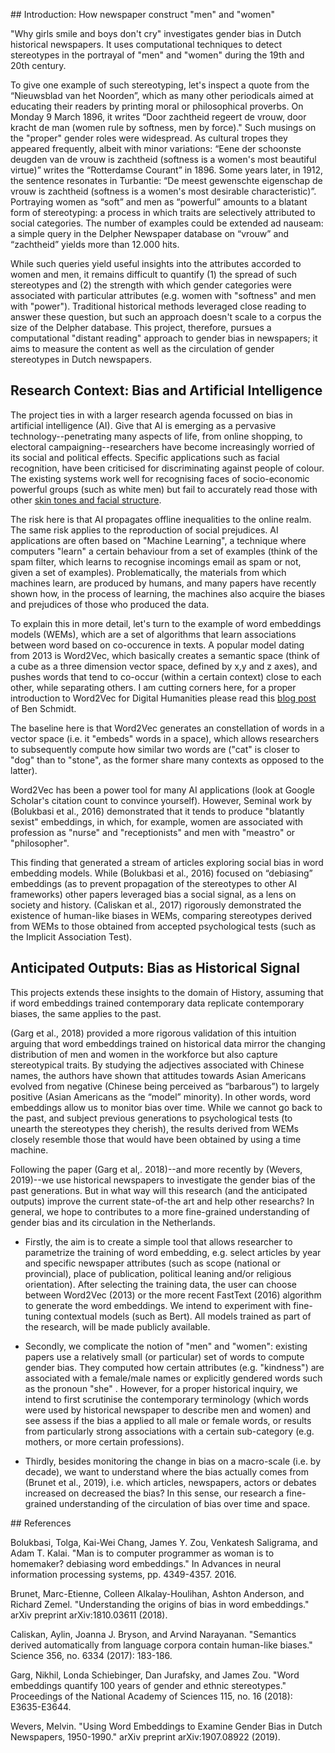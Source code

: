 ## Introduction: How newspaper construct "men" and "women"

"Why girls smile and boys don't cry" investigates gender bias in Dutch historical newspapers. It uses computational techniques to detect stereotypes in the portrayal of "men" and "women" during the 19th and 20th century. 

To give one example of such stereotyping, let's inspect a quote from the “Nieuwsblad van het Noorden”, which as many other periodicals aimed at educating their readers by printing moral or philosophical proverbs. On Monday 9 March 1896, it writes “Door zachtheid
regeert de vrouw, door kracht de man (women rule by softness, men by force)."  Such musings on the "proper" gender roles were widespread. As cultural tropes they  appeared frequently, albeit with minor variations: “Eene der schoonste deugden van de vrouw
is zachtheid (softness is a women's most beautiful virtue)” writes the “Rotterdamse Courant” in 1896. Some years later, in 1912, the sentence resonates in Turbantie: “De meest gewenschte eigenschap de vrouw is zachtheid (softness is a women's most desirable characteristic)”. Portraying women as “soft” and men as “powerful” amounts to a blatant form of stereotyping: a process in which traits are selectively attributed to social categories. The number of examples could be extended ad nauseam: a simple query in the Delpher Newspaper database on “vrouw” and “zachtheid” yields more than 12.000 hits.  

While such queries yield useful insights into the attributes accorded to women and men, it remains difficult to quantify (1) the spread of such stereotypes and (2) the strength with which gender categories were associated with particular attributes (e.g. women with "softness" and men with "power"). Traditional historical methods leveraged close reading to answer these question, but such an approach doesn't scale to a corpus the size of the Delpher database. This project, therefore, pursues a computational "distant reading" approach to gender bias in newspapers; it aims to measure the content as well as the circulation of gender stereotypes in Dutch newspapers. 

## Research Context: Bias and Artificial Intelligence

The project ties in with a larger research agenda focussed on bias in artificial intelligence (AI). Give that AI is emerging as a pervasive technology--penetrating many aspects of life, from online shopping, to electoral campaigning--researchers have become increasingly worried of its social and political effects. Specific applications such as facial recognition, have been criticised for discriminating against people of colour. The existing systems work well for recognising faces of socio-economic powerful groups (such as white men) but fail to accurately read those with other [skin tones and facial structure](https://www.ted.com/talks/joy_buolamwini_how_i_m_fighting_bias_in_algorithms?language=en).

The risk here is that AI propagates offline inequalities to the online realm. The same risk applies to the reproduction of social prejudices. AI applications are often based on "Machine Learning", a technique where computers "learn" a certain behaviour from a set of examples (think of the spam filter, which learns to recognise incomings email as spam or not, given a set of examples). Problematically, the materials from which machines learn, are produced by humans, and many papers have recently shown how, in the process of learning, the machines also acquire the biases and prejudices of those who produced the data. 

To explain this in more detail, let's turn to the example of word embeddings models (WEMs), which are a set of algorithms that learn associations between word based on co-occurence in texts. A popular model dating from 2013 is Word2Vec, which basically creates a semantic space (think of a cube as a three dimension vector space, defined by x,y and z axes), and pushes words that tend to co-occur (within a certain context) close to each other, while separating others. I am cutting corners here, for a proper introduction to Word2Vec for Digital Humanities please read this [blog post](http://bookworm.benschmidt.org/posts/2015-10-25-Word-Embeddings.html) of Ben Schmidt.

The baseline here is that Word2Vec  generates an constellation of words in a vector space (i.e. it "embeds" words in a space), which allows researchers to subsequently  compute how similar two words are ("cat" is closer to "dog" than to "stone", as the former share many contexts as opposed to the latter).

Word2Vec has been a power tool for many AI applications (look at Google Scholar's citation count to convince yourself). However, Seminal work by (Bolukbasi et al., 2016) demonstrated that it tends to produce "blatantly sexist" embeddings, in which, for example, women are associated with profession as "nurse" and  "receptionists" and men with "meastro" or "philosopher". 

This finding that generated a stream of articles exploring social bias in word embedding models. While (Bolukbasi et al., 2016) focused on “debiasing” embeddings (as to prevent propagation of the stereotypes to other AI frameworks) other papers leveraged bias a social signal, as a lens on society and history. (Caliskan et al., 2017) rigorously demonstrated the existence of human-like biases in WEMs, comparing stereotypes derived from WEMs to those obtained from accepted psychological tests (such as the Implicit Association Test). 

## Anticipated Outputs: Bias as Historical Signal

This projects extends these insights to the domain of History, assuming that if word embeddings trained contemporary data replicate contemporary biases, the same applies to the past. 

(Garg et al., 2018) provided a more rigorous validation of this intuition arguing that word embeddings trained on historical data mirror the changing distribution of men and women in the workforce but also capture stereotypical traits. By studying the adjectives associated with Chinese names, the authors have shown that attitudes towards Asian Americans evolved from negative (Chinese being perceived as “barbarous”) to largely positive (Asian Americans as the “model” minority). In other words, word embeddings allow us to monitor bias over time. While we cannot go back to the past, and subject previous generations to psychological tests (to unearth the stereotypes they cherish), the results derived from WEMs closely resemble those that would have been obtained by using a time machine.

Following the paper (Garg et al,. 2018)--and more recently by (Wevers, 2019)--we use historical newspapers to investigate the gender bias of the past generations. But in what way will this research (and the anticipated outputs) improve the current state-of-the art and help other researchs? In general, we hope to contributes to a more fine-grained understanding of gender bias and its circulation in the Netherlands. 

- Firstly, the aim is to create a simple tool that allows researcher to parametrize the training of word embedding, e.g. select articles by year and specific newspaper attributes (such as scope (national or provincial), place of publication, political leaning and/or religious orientation). After selecting the training data, the user can choose between  Word2Vec (2013) or the more recent FastText (2016) algorithm to generate the word embeddings. We intend to experiment with fine-tuning contextual models (such as Bert).  All models trained as part of the research, will be made publicly available. 

- Secondly, we complicate the notion of "men" and "women": existing papers use a relatively small (or particular) set of words to  compute gender bias. They computed how certain attributes (e.g. "kindness")  are associated with a female/male names or explicitly gendered words such as the pronoun "she" . However, for a proper historical inquiry, we intend to first scrutinise the contemporary terminology (which words were used by historical newspaper to describe men and women) and see assess if the bias a applied to all male or female words, or results from particularly strong associations with a certain sub-category (e.g. mothers, or more certain professions).

- Thirdly, besides monitoring the change in bias on a macro-scale (i.e. by decade), we want to understand where the bias actually comes from  (Brunet et al., 2019), i.e. which articles, newspapers, actors or debates increased on decreased the bias? In this sense, our research a fine-grained understanding of the circulation of bias over time and space. 

## References

Bolukbasi, Tolga, Kai-Wei Chang, James Y. Zou, Venkatesh Saligrama, and Adam T. Kalai. "Man is to computer programmer as woman is to homemaker? debiasing word embeddings." In Advances in neural information processing systems, pp. 4349-4357. 2016.

Brunet, Marc-Etienne, Colleen Alkalay-Houlihan, Ashton Anderson, and Richard Zemel. "Understanding the origins of bias in word embeddings." arXiv preprint arXiv:1810.03611 (2018).	

Caliskan, Aylin, Joanna J. Bryson, and Arvind Narayanan. "Semantics derived automatically from language corpora contain human-like biases." Science 356, no. 6334 (2017): 183-186.

Garg, Nikhil, Londa Schiebinger, Dan Jurafsky, and James Zou. "Word embeddings quantify 100 years of gender and ethnic stereotypes." Proceedings of the National Academy of Sciences 115, no. 16 (2018): E3635-E3644.

Wevers, Melvin. "Using Word Embeddings to Examine Gender Bias in Dutch Newspapers, 1950-1990." arXiv preprint arXiv:1907.08922 (2019).

